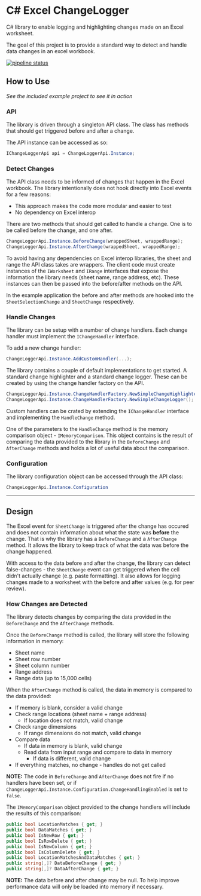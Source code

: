 # C# Excel ChangeLogger

C# library to enable logging and highlighting changes made on an Excel worksheet.

The goal of this project is to provide a standard way to detect and handle data changes in an excel workbook.

[![pipeline status](https://gitlab.com/hectorjsmith/csharp-excel-changelogger/badges/master/pipeline.svg)](https://gitlab.com/hectorjsmith/csharp-excel-changelogger/-/commits/master)

## How to Use

*See the included example project to see it in action*

### API

The library is driven through a singleton API class. The class has methods that should get triggered before and after a change.

The API instance can be accessed as so:

```csharp
IChangeLoggerApi api = ChangeLoggerApi.Instance;
```

### Detect Changes

The API class needs to be informed of changes that happen in the Excel workbook. The library intentionally does not hook directly into Excel events for a few reasons:
- This approach makes the code more modular and easier to test
- No dependency on Excel interop

There are two methods that should get called to handle a change. One is to be called before the change, and one after.

```csharp
ChangeLoggerApi.Instance.BeforeChange(wrappedSheet, wrappedRange);
ChangeLoggerApi.Instance.AfterChange(wrappedSheet, wrappedRange);
```

To avoid having any dependencies on Excel interop libraries, the sheet and range the API class takes are wrappers.
The client code must create instances of the `IWorksheet` and `IRange` interfaces that expose the information the library needs (sheet name, range address, etc).
These instances can then be passed into the before/after methods on the API.

In the example application the before and after methods are hooked into the `SheetSelectionChange` and `SheetChange` respectively.

### Handle Changes

The library can be setup with a number of change handlers. Each change handler must implement the `IChangeHandler` interface.

To add a new change handler:

```csharp
ChangeLoggerApi.Instance.AddCustomHandler(...);
```

The library contains a couple of default implementations to get started. A standard change highlighter and a standard change logger.
These can be created by using the change handler factory on the API.

```csharp
ChangeLoggerApi.Instance.ChangeHandlerFactory.NewSimpleChangeHighlighter(...);
ChangeLoggerApi.Instance.ChangeHandlerFactory.NewSimpleChangeLogger();
```

Custom handlers can be crated by extending the `IChangeHandler` interface and implementing the `HandleChange` method.

One of the parameters to the `HandleChange` method is the memory comparison object - `IMemoryComparison`.
This object contains is the result of comparing the data provided to the library in the `BeforeChange` and `AfterChange` methods and holds a lot of useful data about the comparison.

### Configuration

The library configuration object can be accessed through the API class:

```csharp
ChangeLoggerApi.Instance.Configuration
```

---

## Design

The Excel event for `SheetChange` is triggered after the change has occured and does not contain information about what the state was **before** the change.
That is why the library has a `BeforeChange` and a `AfterChange` method. It allows the library to keep track of what the data was before the change happened.

With access to the data before and after the change, the library can detect false-changes - the `SheetChange` event can get triggered when the cell didn't actually change (e.g. paste formatting).
It also allows for logging changes made to a worksheet with the before and after values (e.g. for peer review).

### How Changes are Detected

The library detects changes by comparing the data provided in the `BeforeChange` and the `AfterChange` methods.

Once the `BeforeChange` method is called, the library will store the following information in memory:
- Sheet name
- Sheet row number
- Sheet column number
- Range address
- Range data (up to 15,000 cells)

When the `AfterChange` method is called, the data in memory is compared to the data provided:

- If memory is blank, consider a valid change
- Check range locations (sheet name + range address)
  - If location does not match, valid change
- Check range dimensions
  - If range dimensions do not match, valid change
- Compare data
  - If data in memory is blank, valid change
  - Read data from input range and compare to data in memory
    - If data is different, valid change
- If everything matches, no change - handles do not get called

**NOTE:** The code in `BeforeChange` and `AfterChange` does not fire if no handlers have been set, or if `ChangeLoggerApi.Instance.Configuration.ChangeHandlingEnabled` is set to `false`.

The `IMemoryComparison` object provided to the change handlers will include the results of this comparison:

```csharp
public bool LocationMatches { get; }
public bool DataMatches { get; }
public bool IsNewRow { get; }
public bool IsRowDelete { get; }
public bool IsNewColumn { get; }
public bool IsColumnDelete { get; }
public bool LocationMatchesAndDataMatches { get; }
public string[,]? DataBeforeChange { get; }
public string[,]? DataAfterChange { get; }
```

**NOTE:** The data before and after change may be null. To help improve performance data will only be loaded into memory if necessary.
